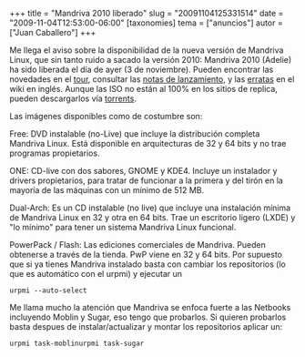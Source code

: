 +++
title = "Mandriva 2010 liberado"
slug = "20091104125331514"
date = "2009-11-04T12:53:00-06:00"
[taxonomies]
tema = ["anuncios"]
autor = ["Juan Caballero"]
+++

Me llega el aviso sobre la disponibilidad de la nueva versión de
Mandriva Linux, que sin tanto ruido a sacado la versión 2010:
Mandriva 2010 (Adelie) ha sido liberada el día de ayer (3 de
noviembre).
Pueden encontrar las novedades en el
[tour](http://wiki.mandriva.com/en/2010.0_What%27s_New), consultar las
[notas de lanzamiento](http://wiki.mandriva.com/en/2010_Notes), y las
[erratas](http://wiki.mandriva.com/en/2010_Errata) en el wiki en inglés.
Aunque las ISO no están al 100% en los sitios de replica, pueden
descargarlos vía [torrents](http://torrent.mandriva.com/public/2010.0/).

<!-- more -->
Las imágenes disponibles como de costumbre son:

Free: DVD instalable (no-Live) que incluye la distribución completa
Mandriva Linux. Está disponible en arquitecturas de 32 y 64 bits y no
trae programas propietarios.

ONE: CD-live con dos sabores, GNOME y KDE4. Incluye un instalador y
drivers propietarios, para tratar de funcionar a la primera y del tirón
en la mayoría de las máquinas con un mínimo de 512 MB.

Dual-Arch: Es un CD instalable (no live) que incluye una instalación
mínima de Mandriva Linux en 32 y otra en 64 bits. Trae un escritorio
ligero (LXDE) y "lo mínimo" para tener un sistema Mandriva Linux
funcional.

PowerPack / Flash: Las ediciones comerciales de Mandriva. Pueden
obtenerse a través de la tienda. PwP viene en 32 y 64 bits.
Por supuesto que si ya tienes Mandriva instalado basta con cambiar los
repositorios (lo que es automático con el urpmi) y ejecutar un

    urpmi --auto-select

Me llama mucho la atención que Mandriva se enfoca fuerte a las Netbooks
incluyendo Moblin y Sugar, eso tengo que probarlos. Si quieren probarlos
basta despues de instalar/actualizar y montar los repositorios aplicar
un:

    urpmi task-moblinurpmi task-sugar
